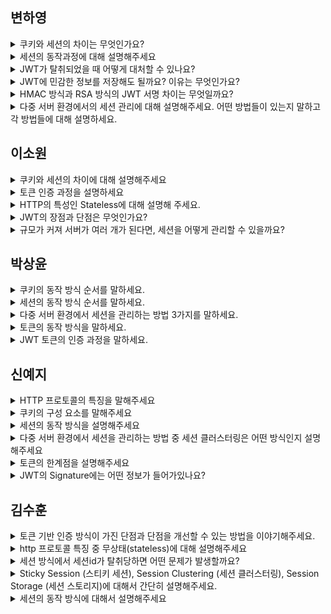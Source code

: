 ## 변하영
<details>
  <summary>쿠키와 세션의 차이는 무엇인가요?</summary>
  쿠키는 클라이언트에 저장되고, 세션은 서버에 저장됩니다. 쿠키는 클라이언트가 직접 수정이 가능하지만, 세션은 서버가 관리해 보안성이 높습니다. 대신 세션은 사용자가 많아지면 서버 메모리를 많이 차지합니다.    
</details>

<details>
  <summary>세션의 동작과정에 대해 설명해주세요</summary>

1. 웹브라우저가 서버에 요청
2. 서버가 해당 웹브라우저(클라이언트)에 유일한 ID(Session ID)를 부여함  
3. 서버가 응답할 때 HTTP 헤더(Set-Cookie)에 Session ID를 포함해서 전송  
4. 웹브라우저는 부여된 Session ID를 쿠키에 저장해두고, 다음 요청 때마다 해당 쿠키를 HTTP 헤더에 넣어서 전송  
5. 서버는 Session ID를 확인하고, 해당 세션에 관련된 정보를 확인한 후 응답  
    - 로그인을 하는 경우, 해당 Session ID의 로그인 상태를 유효한 값으로 바꿔 저장  
    - 이후 요청에서 해당 Session ID를 가진 클라이언트는 로그인 상태가 유효하므로 별도의 로그인 없이 서비스 이용 가능
</details>

<details>
  <summary>JWT가 탈취되었을 때 어떻게 대처할 수 있나요?</summary>
  Access Token은 만료 시간을 짧게 설정하여 피해를 줄일 수 있고, Refresh Token을 사용하는 경우 서버에서 저장하고 관리하여 탈취되었을 때 무효화할 수 있습니다. 필요시 블랙리스트 처리도 가능합니다. 
</details>

<details>
  <summary>JWT에 민감한 정보를 저장해도 될까요? 이유는 무엇인가요?</summary>
  저장하면 안됩니다. JWT의 Payload는 단순히 Base64로 인코딩된 것이므로 누구나 내용을 확인할 수 있습니다. 민감한 정보는 저장하지 않거나 암호화해야합니다.
</details>

<details>
  <summary>HMAC 방식과 RSA 방식의 JWT 서명 차이는 무엇일까요?</summary>
  HMAC은 대칭 키 기반으로 서명자와 검증자가 동일해야 하지만, RSA는 비대칭키 기반으로 개인키로 서명하고 공개키로 검증할 수 있습니다. 이로 인해, 공개키를 여러 서버에 배포해도 안전하게 검증이 가능해, 분산 시스템 환경에서 더욱 적합합니다. 또한, 누가 서명했는지를 검증할 수 있어 서버 간 신뢰가 필요한 환경에서도 적합합니다. 
</details>

<details>
  <summary>다중 서버 환경에서의 세션 관리에 대해 설명해주세요. 어떤 방법들이 있는지 말하고 각 방법들에 대해 설명하세요.</summary>
  
- Sticky Session은 로드밸런서가 클라이언트의 세션 ID를 기준으로 항상 같은 서버로 요청을 전달하는 방식입니다. 설정은 간단하지만, 특정 서버에 부하가 집중될 수 있습니다.
- Session Clustering은 세션 정보를 모든 서버 간에 복제하여 공유하는 방식으로, 고가용성 환경에 적합하지만 네트워크 비용이 증가할 수 있습니다.
- Session Storage는 Redis나 DB 같은 별도의 저장소에 세션을 저장하고, 모든 서버가 이를 참조하는 방식입니다. 가장 보편적이며 서버 확장성이 뛰어납니다.
</details>

## 이소원
<details>
  <summary>쿠키와 세션의 차이에 대해 설명해주세요</summary>

쿠키

- 클라이언트 로컬(브라우저 & 하드디스크)에 저장되는 Key-value가 들어있는 파일
- 보안성이 낮음
- 빠르다
- 종료 시점 : 쿠키에 지정된 유효기간까지 유지

세션

- 서버에 저장되어 관리
- 보안성 높음
- 서버에서 조회를 해야하기 때문에 상대적으로 느리다.
- 종료 시점 : 브라우저 종료 시 또는 서버 설정 정보에 따라
</details>

<details>
    <summary>토큰 인증 과정을 설명하세요</summary>

1. 클라이언트가 서버에 로그인 요청을 보낸다.
2. 서버는 검증 후 클라이언트의 고유 id 등의 정보를 Payload에 담고, 암호화할 비밀키를 사용해 Access Token (JWT) 발급
3. 클라이언트는 전달받은 토큰을 저장해두고, 서버에 요청을 할 때마다 토큰을 요청 헤더 Authorization에 포함시켜 전달
4. 서버는 토큰의 전자서명을 비밀키로 복호화한 다음, 위변조 여부 및 유효 기간 등을 확인 후 유효한 토큰이라면 요청에 응답
</details>

<details>
    <summary>HTTP의 특성인 Stateless에 대해 설명해 주세요.</summary>
    HTTP 는 비상태성 프로토콜로 상태 정보를 유지하지 않는 것을 의미합니다.

연결을 유지하지 않기 때문에 리소스 낭비가 줄어드는 것은 큰 장점이지만
통신을 할 때마다 매번 연결을 설정해야 하며, 이전 요청과 현재 요청이 같은 사용자의 요청인지 알 수 없다는 단점이 있습니다.

이러한 문제를 쿠키와 세션을 통해 해결할 수 있습니다.
</details>

<details>
    <summary>JWT의 장점과 단점은 무엇인가요?</summary>
    
- 장점:
    - 서버가 상태를 저장하지 않기 때문에 수평적 확장에 유리
    - 사용자 정보를 포함할 수 있어 빠른 인증 가능

- 단점:
    - 토큰 탈취 시 정보 노출 가능성
    - 토큰 폐기 어렵다 (만료 전까지 유효)
    - 토큰이 커질 수 있어 네트워크 부담 증가
</details>

<details>
    <summary>규모가 커져 서버가 여러 개가 된다면, 세션을 어떻게 관리할 수 있을까요?</summary>
    
1. Sticky Seesion

    클라이언트의 요청이 항상 해당 클라이언트의 세션이 저장된 서버로만 전달

2. Session Clustering

   세션을 서버에 각각 복사해서 모든 서버가 모든 세션을 보유

   병렬 처리를 통해 여러 서버가 하나의 서버처럼 운영

3. Session Storage

   세션만 관리하는 별도의 db 서버를 두고, 모든 서버가 해당 서버를 참조하도록
</details>

## 박상윤
<details>
    <summary>쿠키의 동작 방식 순서를 말하세요.</summary>

1. 웹브라우저가 서버에 요청
2. 상태를 유지하고 싶은 값을 쿠키(cookie)로 생성
3. 서버가 응답할 때 HTTP 헤더(Set-Cookie)에 쿠키를 포함해서 전송
4. 전달받은 쿠키는 웹 브라우저가 관리, 다음 요청 때 쿠키를 HTTP 헤더에 자동으로 넣어서 전송
5. 서버에서 쿠키 정보를 읽어 이전 상태 정보를 확인 후 응답
</details>

<details>
    <summary>세션의 동작 방식 순서를 말하세요.</summary>

1. 웹브라우저가 서버에 요청
2. 서버가 해당 웹브라우저(클라이언트)에 유일한 ID(Session ID)를 부여함
3. 서버가 응답할 때 HTTP 헤더(Set-Cookie)에 Session ID를 포함해서 전송
4. 웹브라우저는 부여된 Session ID를 쿠키에 저장해두고, 다음 요청 때마다 해당 쿠키를 HTTP 헤더에 넣어서 전송
5. 서버는 Session ID를 확인하고, 해당 세션에 관련된 정보를 확인한 후 응답
    - 로그인을 하는 경우, 해당 Session ID의 로그인 상태를 유효한 값으로 바꿔 저장
    - 이후 요청에서 해당 Session ID를 가진 클라이언트는 로그인 상태가 유효하므로 별도의 로그인 없이 서비스 이용 가능
</details>

<details>
    <summary>다중 서버 환경에서 세션을 관리하는 방법 3가지를 말하세요.</summary>

1.Sticky Session (스티키 세션)

- 클라이언트의 요청이 항상 해당 클라이언트의 세션이 저장된 서버로만 전달됨
    - 로드밸런서에서 요청 쿠키(Session ID)를 읽고 지정된 서버(세션이 있는)로만 요청을 전달함
    - 세션 정보가 없을 경우, 로드밸런서의 기본 알고리즘대로 요청 전달

2.Session Clustering (세션 클러스터링)

- 클러스터링: 병렬 처리해서 여러 대의 서버를 하나의 서버처럼 운영
- 세션을 서버 각각에 복사해서 모든 서버가 모든 세션을 보유하고 있음
- 특정 서버에서 세션이 생성될 때 다른 서버로 세션을 전파하여 복제

3.Session Storage (세션 스토리지)

- 세션만 관리하는 별도의 DB 서버를 두고, 모든 서버가 해당 서버를 참조함
</details>

<details>
    <summary>토큰의 동작 방식을 말하세요.</summary>

1. 클라이언트가 서버에 접속 시, 서버는 클라이언트에게 인증되었다는 의미로 토큰 부여 (해당 토큰은 유일함)
    - 클라이언트는 전달받은 토큰을 쿠키나 스토리지에 저장함
2. 토큰을 발급받은 클라이언트는 다시 서버에 요청을 보낼 때 헤더에 토큰을 심어보냄
3. 서버의 토큰 일치여부 체크로 인증과정 처리
    - 클라이언트로부터 받은 토큰과 서버에서 제공한 토큰의 일치여부 체크
</details>

<details>
    <summary>JWT 토큰의 인증 과정을 말하세요.</summary>

1. 클라이언트가 서버로 로그인 **요청**을 보냄
2. 서버는 **검증** 후 클라이언트 고유 ID등의 정보를 Payload에 담고, 암호화할 비밀키를 사용해 **Access Token(JWT) 발급**
3. 클라이언트는 전달받은 **토큰을 저장**해두고, 서버에 요청할 때마다 토큰을 **요청 헤더 Authorization**에 포함시켜 함께 전달
4. 서버는 토큰의 Signature 을 비밀키로 **복호화**한 다음, 위변조 여부 및 유효 기간 등을 확인 후 **유효한 토큰이라면 요청에 응답**
</details>

## 신예지

<details>
    <summary>HTTP 프로토콜의 특징을 말해주세요 </summary>
    
- 클라이언트 서버 구조
- 비연결 지향(Connectionless)
- 무상태(Stateless)
</details>

<details>
    <summary>쿠키의 구성 요소를 말해주세요</summary>

- 쿠키의 이름(name)
- 쿠키의 값(value)
- 쿠키의 유효시간(Expires)
- 쿠키를 전송할 도메인 이름(Domain)
- 쿠키를 전송할 요청 경로(Path)
</details>

<details>
    <summary>세션의 동작 방식을 설명해주세요</summary>

1. 웹브라우저가 서버에 요청
2. 서버가 해당 웹브라우저(클라이언트)에 유일한 ID(Session ID)를 부여함
3. 서버가 응답할 때 HTTP 헤더(Set-Cookie)에 Session ID를 포함해서 전송
4. 웹브라우저는 부여된 Session ID를 쿠키에 저장해두고, 다음 요청 때마다 해당 쿠키를 HTTP 헤더에 넣어서 전송
5. 서버는 Session ID를 확인하고, 해당 세션에 관련된 정보를 확인한 후 응답
    - 로그인을 하는 경우, 해당 Session ID의 로그인 상태를 유효한 값으로 바꿔 저장
    - 이후 요청에서 해당 Session ID를 가진 클라이언트는 로그인 상태가 유효하므로 별도의 로그인 없이 서비스 이용 가능
</details>

<details>
    <summary>다중 서버 환경에서 세션을 관리하는 방법 중 세션 클러스터링은 어떤 방식인지 설명해주세요</summary>

- 세션을 서버 각각에 복사해서 모든 서버가 모든 세션을 보유하고 있음
- 특정 서버에서 세션이 생성될 때 다른 서버로 세션을 전파하여 복제
</details>

<details>
    <summary>토큰의 한계점을 설명해주세요</summary>

- 한 번 발행한 토큰은 유효기간 만료시 까지 통제 불가
- 여러 기기에서 로그인 제한 불가
- 세션에 비해 토큰 정보 탈취 당할 가능성 높음
    - 해결 방법으로 `만료 시간` 이용
- 토큰 자체 데이터 길이가 긺
    - 인증 요청이 많아질 수록 네트워크 부하가 심해짐
</details>

<details>
    <summary>JWT의 Signature에는 어떤 정보가 들어가있나요?</summary>

인코딩된 Header와 Payload를 더한 뒤 비밀키로 해싱하여 생성
</details>

## 김수훈

<details>
    <summary>토큰 기반 인증 방식이 가진 단점과 단점을 개선할 수 있는 방법을 이야기해주세요.</summary>

토큰 인증 방식은 쿠키처럼 탈취에 대한 위협을 대응할 수 없다는 단점을 가지고 있습니다. 클라이언트에서 저장되기 때문에, 토큰을 가지고 있으면 누구나 웹페이지에 접근할 수 있습니다.

이러한 단점을 개선하기 위해 리프래쉬 토큰을 이용합니다. 엑세스 토큰의 유효 시간을 짧게 설정하고, 유효 시간이 끝나기 전에 로그인 연장 등의 기능으로 리프래쉬 토큰을 확인해 엑세스 토큰을 새로 발급해줍니다. 리프래쉬 토큰은 데이터베이스에 저장되어 올바른 토큰인지를 확인할 수 있으며, 엑세스 토큰이 탈취되면 리프래쉬 토큰을 삭제하여 추가적인 로그인 연장을 막을 수 있습니다.
</details>

<details>
    <summary>http 프로토콜 특징 중 무상태(stateless)에 대해 설명해주세요 </summary>
무상태란, 서버가 클라이언트의 이전 요청이나 상태 정보를 저장하지 않는다는 것을 의미합니다.

즉, 요청과 응답이 완전히 독립적이며 서버는 요청이 끝나면 클라이언트를 기억하지 않는다는 특징이 있습니다.

그렇기 때문에 클라이언트가 요청할 때 필요한 데이터를 추가적으로 담아서 전송해야 합니다.
</details>

<details>
    <summary>세션 방식에서 세션id가 탈취당하면 어떤 문제가 발생할까요?</summary>
세션 ID 자체는 유의미한 개인정보를 담고 있지 않기 때문에 그 자체로 정보가 탈취될 위험은 없지만, 해커가 세션 ID 자체를 탈취하여 클라이언트인척 위장할 수 있다는 문제점이 존재합니다.
</details>

<details>
    <summary>Sticky Session (스티키 세션), Session Clustering (세션 클러스터링), Session Storage (세션 스토리지)에 대해서 간단히 설명해주세요.</summary>

- **Sticky Session**은 클라이언트의 요청을 항상 동일한 서버로 보내는 방식입니다. 세션 ID를 기반으로 로드밸런서가 요청을 특정 서버로 고정시켜 전달합니다. 구현이 간단하지만 서버 간 부하 분산이 어려울 수 있습니다.
- **Session Clustering**은 각 서버가 모든 세션 정보를 공유하도록 세션을 복제하는 방식입니다. 어느 서버에서든 요청 처리가 가능하지만, 복제 과정에서 네트워크 비용이 발생할 수 있습니다.
- **Session Storage**는 세션만을 저장하는 별도의 저장소(Redis나 DB 등)를 두고, 모든 서버가 해당 저장소를 참조하는 방식입니다. 확장성과 유지보수가 용이하지만, 저장소가 단일 장애 지점이 될 수 있습니다.
</details>

<details>
    <summary>세션의 동작 방식에 대해서 설명해주세요 </summary>

1. 웹브라우저가 서버에 요청
2. 서버가 해당 웹브라우저(클라이언트)에 유일한 ID(Session ID)를 부여함
3. 서버가 응답할 때 HTTP 헤더(Set-Cookie)에 Session ID를 포함해서 전송
4. 웹브라우저는 부여된 Session ID를 쿠키에 저장해두고, 다음 요청 때마다 해당 쿠키를 HTTP 헤더에 넣어서 전송
5. 서버는 Session ID를 확인하고, 해당 세션에 관련된 정보를 확인한 후 응답
    - 로그인을 하는 경우, 해당 Session ID의 로그인 상태를 유효한 값으로 바꿔 저장
    - 이후 요청에서 해당 Session ID를 가진 클라이언트는 로그인 상태가 유효하므로 별도의 로그인 없이 서비스 이용 가능
</details>
